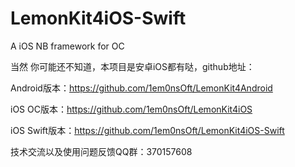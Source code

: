 # LemonKit4iOS-Swift
A iOS NB framework for OC


当然 你可能还不知道，本项目是安卓iOS都有哒，github地址：

Android版本：https://github.com/1em0nsOft/LemonKit4Android

iOS OC版本：https://github.com/1em0nsOft/LemonKit4iOS

iOS Swift版本：https://github.com/1em0nsOft/LemonKit4iOS-Swift


技术交流以及使用问题反馈QQ群：370157608